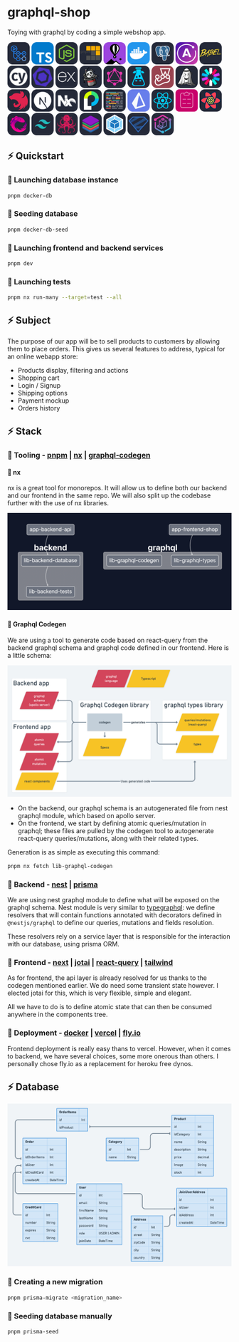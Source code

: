 # graphql-shop

Toying with graphql by coding a simple webshop app.

<!-- readme-package-icons start -->

<p align="left"><a href="https://docs.github.com/en/actions" target="_blank"><img height="50" src="https://raw.githubusercontent.com/jpb06/jpb06/master/icons/GithubActions-Dark.svg" /></a>&nbsp;<a href="https://www.typescriptlang.org/docs/" target="_blank"><img height="50" src="https://raw.githubusercontent.com/jpb06/jpb06/master/icons/TypeScript.svg" /></a>&nbsp;<a href="https://nodejs.org/en/docs/" target="_blank"><img height="50" src="https://raw.githubusercontent.com/jpb06/jpb06/master/icons/NodeJS-Dark.svg" /></a>&nbsp;<a href="https://pnpm.io/motivation" target="_blank"><img height="50" src="https://raw.githubusercontent.com/jpb06/jpb06/master/icons/Pnpm-Dark.svg" /></a>&nbsp;<a href="https://fly.io/docs/" target="_blank"><img height="50" src="https://raw.githubusercontent.com/jpb06/jpb06/master/icons/FlyIo-Dark.svg" /></a>&nbsp;<a href="https://docs.docker.com" target="_blank"><img height="50" src="https://raw.githubusercontent.com/jpb06/jpb06/master/icons/Docker.svg" /></a>&nbsp;<a href="https://www.postgresql.org/docs/" target="_blank"><img height="50" src="https://raw.githubusercontent.com/jpb06/jpb06/master/icons/PostgreSQL-Dark.svg" /></a>&nbsp;<a href="https://www.apollographql.com/docs/react/" target="_blank"><img height="50" src="https://raw.githubusercontent.com/jpb06/jpb06/master/icons/Apollo.svg" /></a>&nbsp;<a href="https://babeljs.io/docs/en/" target="_blank"><img height="50" src="https://raw.githubusercontent.com/jpb06/jpb06/master/icons/Babel-Dark.svg" /></a>&nbsp;<a href="https://docs.cypress.io/guides/overview/why-cypress" target="_blank"><img height="50" src="https://raw.githubusercontent.com/jpb06/jpb06/master/icons/Cypress-Dark.svg" /></a>&nbsp;<a href="https://eslint.org/docs/latest/" target="_blank"><img height="50" src="https://raw.githubusercontent.com/jpb06/jpb06/master/icons/Eslint-Dark.svg" /></a>&nbsp;<a href="https://expressjs.com/en/starter/installing.html" target="_blank"><img height="50" src="https://raw.githubusercontent.com/jpb06/jpb06/master/icons/ExpressJS-Dark.svg" /></a>&nbsp;<a href="https://fakerjs.dev/guide/" target="_blank"><img height="50" src="https://raw.githubusercontent.com/jpb06/jpb06/master/icons/Faker-Dark.svg" /></a>&nbsp;<a href="https://graphql.org/learn/" target="_blank"><img height="50" src="https://raw.githubusercontent.com/jpb06/jpb06/master/icons/GraphQL-Dark.svg" /></a>&nbsp;<a href="https://www.i18next.com/overview/getting-started" target="_blank"><img height="50" src="https://raw.githubusercontent.com/jpb06/jpb06/master/icons/I18next-Dark.svg" /></a>&nbsp;<a href="https://jestjs.io/docs/getting-started" target="_blank"><img height="50" src="https://raw.githubusercontent.com/jpb06/jpb06/master/icons/Jest.svg" /></a>&nbsp;<a href="https://jotai.org/docs/introduction" target="_blank"><img height="50" src="https://raw.githubusercontent.com/jpb06/jpb06/master/icons/Jotai-Dark.svg" /></a>&nbsp;<a href="https://jwt.io" target="_blank"><img height="50" src="https://raw.githubusercontent.com/jpb06/jpb06/master/icons/Jwt-Dark.svg" /></a>&nbsp;<a href="https://docs.nestjs.com" target="_blank"><img height="50" src="https://raw.githubusercontent.com/jpb06/jpb06/master/icons/NestJS-Dark.svg" /></a>&nbsp;<a href="https://nextjs.org/docs/getting-started" target="_blank"><img height="50" src="https://raw.githubusercontent.com/jpb06/jpb06/master/icons/NextJS-Dark.svg" /></a>&nbsp;<a href="https://nx.dev/getting-started/intro" target="_blank"><img height="50" src="https://raw.githubusercontent.com/jpb06/jpb06/master/icons/Nx-Dark.svg" /></a>&nbsp;<a href="https://www.passportjs.org/docs/" target="_blank"><img height="50" src="https://raw.githubusercontent.com/jpb06/jpb06/master/icons/Passport-Dark.svg" /></a>&nbsp;<a href="https://prettier.io/docs/en/index.html" target="_blank"><img height="50" src="https://raw.githubusercontent.com/jpb06/jpb06/master/icons/Prettier-Dark.svg" /></a>&nbsp;<a href="https://www.prisma.io/docs/" target="_blank"><img height="50" src="https://raw.githubusercontent.com/jpb06/jpb06/master/icons/Prisma.svg" /></a>&nbsp;<a href="https://reactjs.org/docs/getting-started.html" target="_blank"><img height="50" src="https://raw.githubusercontent.com/jpb06/jpb06/master/icons/React-Dark.svg" /></a>&nbsp;<a href="https://react-hook-form.com/get-started" target="_blank"><img height="50" src="https://raw.githubusercontent.com/jpb06/jpb06/master/icons/ReactHookForm-Dark.svg" /></a>&nbsp;<a href="https://tanstack.com/query/v4/docs/overview" target="_blank"><img height="50" src="https://raw.githubusercontent.com/jpb06/jpb06/master/icons/ReactQuery-Dark.svg" /></a>&nbsp;<a href="https://rxjs.dev/guide/overview" target="_blank"><img height="50" src="https://raw.githubusercontent.com/jpb06/jpb06/master/icons/Rxjs-Dark.svg" /></a>&nbsp;<a href="https://tailwindcss.com/docs/installation" target="_blank"><img height="50" src="https://raw.githubusercontent.com/jpb06/jpb06/master/icons/TailwindCSS-Dark.svg" /></a>&nbsp;<a href="https://testing-library.com/docs/" target="_blank"><img height="50" src="https://raw.githubusercontent.com/jpb06/jpb06/master/icons/TestingLibrary-Dark.svg" /></a>&nbsp;<a href="https://github.com/typestack" target="_blank"><img height="50" src="https://raw.githubusercontent.com/jpb06/jpb06/master/icons/TypeStack-Dark.svg" /></a>&nbsp;<a href="https://webpack.js.org/concepts/" target="_blank"><img height="50" src="https://raw.githubusercontent.com/jpb06/jpb06/master/icons/Webpack-Dark.svg" /></a>&nbsp;<a href="https://github.com/colinhacks/zod#introduction" target="_blank"><img height="50" src="https://raw.githubusercontent.com/jpb06/jpb06/master/icons/Zod-Dark.svg" /></a>&nbsp;<a href="https://graphql.org/learn/" target="_blank"><img height="50" src="https://raw.githubusercontent.com/jpb06/jpb06/master/icons/GrapgqlCodegen-Dark.svg" /></a></p>

<!-- readme-package-icons end -->

## ⚡ Quickstart

### 🔶 Launching database instance

```bash
pnpm docker-db
```

### 🔶 Seeding database

```bash
pnpm docker-db-seed
```

### 🔶 Launching frontend and backend services

```bash
pnpm dev
```

### 🔶 Launching tests

```bash
pnpm nx run-many --target=test --all
```

## ⚡ Subject

The purpose of our app will be to sell products to customers by allowing them to place orders. This gives us several features to address, typical for an online webapp store:

- Products display, filtering and actions
- Shopping cart
- Login / Signup
- Shipping options
- Payment mockup
- Orders history

## ⚡ Stack

### 🔶 Tooling - [pnpm](https://pnpm.io) | [nx](https://nx.dev/getting-started/intro) | [graphql-codegen](https://github.com/dotansimha/graphql-code-generator)

#### 🧿 nx

nx is a great tool for monorepos. It will allow us to define both our backend and our frontend in the same repo. We will also split up the codebase further with the use of nx libraries.

![nx graph](./docs/nx-graph.png)

#### 🧿 Graphql Codegen

We are using a tool to generate code based on react-query from the backend graphql schema and graphql code defined in our frontend. Here is a little schema:

![codegen](./docs/graphql-codegen.png)

- On the backend, our graphql schema is an autogenerated file from nest graphql module, which based on apollo server.
- On the frontend, we start by defining atomic queries/mutation in graphql; these files are pulled by the codegen tool to autogenerate react-query queries/mutations, along with their related types.

Generation is as simple as executing this command:

```bash
pnpm nx fetch lib-graphql-codegen
```

### 🔶 Backend - [nest](https://docs.nestjs.com) | [prisma](https://www.prisma.io/docs/getting-started)

We are using nest graphql module to define what will be exposed on the graphql schema. Nest module is very similar to [typegraphql](https://typegraphql.com): we define resolvers that will contain functions annotated with decorators defined in `@nestjs/graphql` to define our queries, mutations and fields resolution.

These resolvers rely on a service layer that is responsible for the interaction with our database, using prisma ORM.

### 🔶 Frontend - [next](https://nextjs.org/docs/getting-started) | [jotai](https://jotai.org/docs/introduction) | [react-query](https://tanstack.com/query/v4/docs/overview) | [tailwind](https://tailwindcss.com/docs/installation)

As for frontend, the api layer is already resolved for us thanks to the codegen mentioned earlier. We do need some transient state however. I elected jotai for this, which is very flexible, simple and elegant.

All we have to do is to define atomic state that can then be consumed anywhere in the components tree.

### 🔶 Deployment - [docker](https://docs.docker.com) | [vercel](https://vercel.com/docs) | [fly.io](https://fly.io/docs/)

Frontend deployment is really easy thans to vercel. However, when it comes to backend, we have several choices, some more onerous than others. I personally chose fly.io as a replacement for heroku free dynos.

## ⚡ Database

![Diagram](./docs/dbase-model.png)

### 🔶 Creating a new migration

```bash
pnpm prisma-migrate <migration_name>
```

### 🔶 Seeding database manually

```bash
pnpm prisma-seed
```
